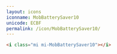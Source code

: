 ```yaml
---
layout: icons
iconname: MobBatterySaver10
unicode: ECBF
permalink: /icon/MobBatterySaver10/
---
```


``` html
<i class="mi mi-MobBatterySaver10"></i>
```
